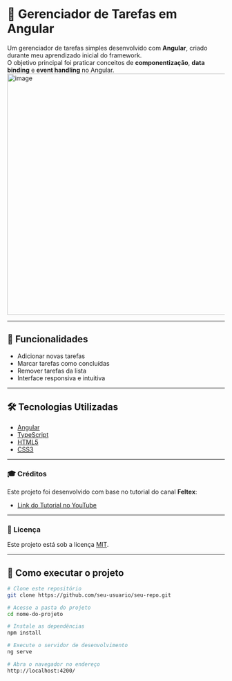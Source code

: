 # 📝 Gerenciador de Tarefas em Angular

Um gerenciador de tarefas simples desenvolvido com **Angular**, criado durante meu aprendizado inicial do framework.  
O objetivo principal foi praticar conceitos de **componentização**, **data binding** e **event handling** no Angular.
<img width="1363" height="558" alt="image" src="https://github.com/user-attachments/assets/72fede51-7e59-4b48-8879-50501f6a3480" />

---

## 🚀 Funcionalidades
- Adicionar novas tarefas  
- Marcar tarefas como concluídas  
- Remover tarefas da lista  
- Interface responsiva e intuitiva  

---

## 🛠️ Tecnologias Utilizadas
- [Angular](https://angular.io/)  
- [TypeScript](https://www.typescriptlang.org/)  
- [HTML5](https://developer.mozilla.org/pt-BR/docs/Web/HTML)  
- [CSS3](https://developer.mozilla.org/pt-BR/docs/Web/CSS)  

---

### 🎓 Créditos
Este projeto foi desenvolvido com base no tutorial do canal **Feltex**:
* [Link do Tutorial no YouTube](https://www.youtube.com/watch?v=lWrjC83G7yI&list=PLoBE72jMC_aL2-KIxOjBNxnoaDcvjGyhd&index=5)

---

### 📄 Licença
Este projeto está sob a licença [MIT](https://opensource.org/licenses/MIT).

---

## 📂 Como executar o projeto

```bash
# Clone este repositório
git clone https://github.com/seu-usuario/seu-repo.git

# Acesse a pasta do projeto
cd nome-do-projeto

# Instale as dependências
npm install

# Execute o servidor de desenvolvimento
ng serve

# Abra o navegador no endereço
http://localhost:4200/
